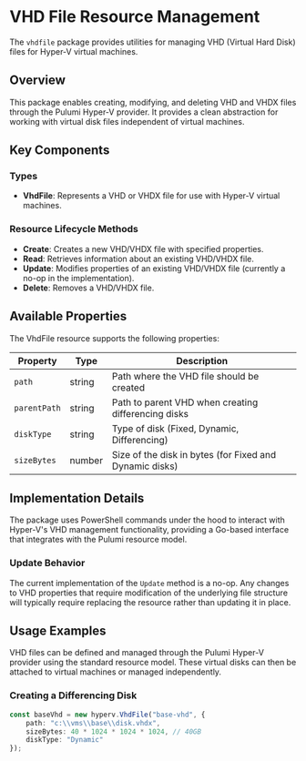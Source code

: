# VHD File Resource Management

The `vhdfile` package provides utilities for managing VHD (Virtual Hard Disk) files for Hyper-V virtual machines.

## Overview

This package enables creating, modifying, and deleting VHD and VHDX files through the Pulumi Hyper-V provider. It provides a clean abstraction for working with virtual disk files independent of virtual machines.

## Key Components

### Types

- **VhdFile**: Represents a VHD or VHDX file for use with Hyper-V virtual machines.

### Resource Lifecycle Methods

- **Create**: Creates a new VHD/VHDX file with specified properties.
- **Read**: Retrieves information about an existing VHD/VHDX file.
- **Update**: Modifies properties of an existing VHD/VHDX file (currently a no-op in the implementation).
- **Delete**: Removes a VHD/VHDX file.

## Available Properties

The VhdFile resource supports the following properties:

| Property | Type | Description |
|----------|------|-------------|
| `path` | string | Path where the VHD file should be created |
| `parentPath` | string | Path to parent VHD when creating differencing disks |
| `diskType` | string | Type of disk (Fixed, Dynamic, Differencing) |
| `sizeBytes` | number | Size of the disk in bytes (for Fixed and Dynamic disks) |

## Implementation Details

The package uses PowerShell commands under the hood to interact with Hyper-V's VHD management functionality, providing a Go-based interface that integrates with the Pulumi resource model.

### Update Behavior

The current implementation of the `Update` method is a no-op. Any changes to VHD properties that require modification of the underlying file structure will typically require replacing the resource rather than updating it in place.

## Usage Examples

VHD files can be defined and managed through the Pulumi Hyper-V provider using the standard resource model. These virtual disks can then be attached to virtual machines or managed independently.

### Creating a Differencing Disk

```typescript
const baseVhd = new hyperv.VhdFile("base-vhd", {
    path: "c:\\vms\\base\\disk.vhdx",
    sizeBytes: 40 * 1024 * 1024 * 1024, // 40GB
    diskType: "Dynamic"
});
```
